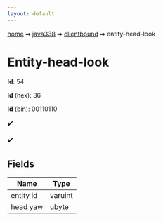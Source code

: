 ```yaml
---
layout: default
---
```


[home](/) ➡ [java338](/protocol/java338) ➡ [clientbound](/protocol/java338/clientbound) ➡ entity-head-look

# Entity-head-look

**Id**: 54

**Id** (hex): 36

**Id** (bin): 00110110

✔️

✔️

## Fields

Name | Type
---|---
entity id | varuint
head yaw | ubyte

